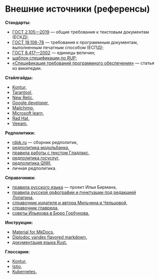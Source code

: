 # Внешние источники (референсы)

**Стандарты:**

- [ГОСТ 2.105—2019](https://files.stroyinf.ru/Data/708/70827.pdf) — общие требования к текстовым документам (ЕСКД);
- [ГОСТ 19.106-78](http://rugost.com/index.php?option=com_content&view=article&id=53:19106-78&catid=19&Itemid=50) — требования к программным документам, выполненным печатным способом (ЕСПД);
- [ГОСТ 8.417—2002](https://ru.wikisource.org/wiki/%D0%93%D0%9E%D0%A1%D0%A2_8.417%E2%80%942002) — единицы величин;
- [шаблон спецификации по RUP;](https://docs.google.com/document/d/1hVLOYfStZHw2xCugIrD93zWCAAJTierXG9291w1yE_s/edit)
- [«Спецификация требований программного обеспечения»](https://ru.wikipedia.org/wiki/%D0%A1%D0%BF%D0%B5%D1%86%D0%B8%D1%84%D0%B8%D0%BA%D0%B0%D1%86%D0%B8%D1%8F_%D1%82%D1%80%D0%B5%D0%B1%D0%BE%D0%B2%D0%B0%D0%BD%D0%B8%D0%B9_%D0%BF%D1%80%D0%BE%D0%B3%D1%80%D0%B0%D0%BC%D0%BC%D0%BD%D0%BE%D0%B3%D0%BE_%D0%BE%D0%B1%D0%B5%D1%81%D0%BF%D0%B5%D1%87%D0%B5%D0%BD%D0%B8%D1%8F#.D0.A0.D0.B5.D0.BA.D0.BE.D0.BC.D0.B5.D0.BD.D0.B4.D1.83.D0.B5.D0.BC.D0.B0.D1.8F_.D1.81.D1.82.D0.B0.D0.BD.D0.B4.D0.B0.D1.80.D1.82.D0.BE.D0.BC_IEEE_830.5B1.5D_.D1.81.D1.82.D1.80.D1.83.D0.BA.D1.82.D1.83.D1.80.D0.B0_SRS) — статья из википедии.

**Стайлгайды:**

- [Kontur,](https://guides.kontur.ru/principles/text/styleguide/#Printsipi)
- [Tarantool,](https://www.tarantool.io/en/doc/latest/contributing/docs/)
- [New Relic,](https://docs.newrelic.com/docs/style-guide/writing-strategies/introduction-style-guide/)
- [Google developer,](https://developers.google.com/style)
- [Mailchimp,](https://styleguide.mailchimp.com/writing-principles/)
- [Microsoft learn,](https://learn.microsoft.com/en-us/style-guide/welcome/)
- [Rad Hat,](https://stylepedia.net/style/5.1/#part-Writing_Style_Guide)
- [Veeam.](https://helpcenter.veeam.com/docs/styleguide/tw/intro.html)

**Редполитики:**

- [rdpk.ru](http://rdpk.ru/) — cборник редполитик,
- [редполитика модульбанка,](https://docs.google.com/document/d/1c_2uP1PpiM12h1ee8egVXAoUCJ9mE9r68zMqrqmS8VA/edit#heading=h.l0pcgh1mq797)
- [правила работы с текстом Гладлакс,](https://docs.google.com/document/d/1Ie_FZb02rH5c5OJaBJD7V5TrCnea6iMojwTVBzJx3iA/edit#heading=h.k5foqw9y7ugg)
- [редполитика госуслуг,](https://www.figma.com/proto/EkKo5aCvpx4JzzzXv9cjl7/Editorial-policy?page-id=0%3A1&hide-ui=1&node-id=1-70&viewport=327%2C48%2C0.2&scaling=min-zoom&starting-point-node-id=31%3A911)
- [редполитика QIWI,](https://docs.google.com/document/d/1LRiQuzy4J7lOdeUz3XadQDE1AF9Ngf6Fsu29qkXln80/edit#heading=h.l4p0o4ozb56c)
- личная редполитика.

**Справочники:**

- [правила русского языка](https://therules.ru/) — проект Ильи Бирмана,
- [правила русской орфографии и пунктуации под редакцией Лопатина,](http://orthographia.ru/orfografia.php?sid=1#pp1)
- [справочник издателя и автора Мильчина и Чельцовой,](http://pm.samgtu.ru/sites/pm.samgtu.ru/files/materials/it/milchin.pdf)
- [справочник главреда,](https://soviet.glvrd.ru/)
- [советы Ильяхова в Бюро Горбунова.](https://bureau.ru/soviet/ilyahov/)

**Инструкции:**

- [Material for MkDocs,](https://squidfunk.github.io/mkdocs-material/getting-started/)
- [Diplodoc yandex flavored markdown,](https://diplodoc.com/docs/ru/index-yfm)
- [документация языка Rust.](https://doc.rust-lang.org/book/)

**Глоссарии:**

- [Kontur,](https://guides.kontur.ru/principles/text/glossary/)
- [Istio,](https://istio.io/latest/docs/reference/glossary/)
- [Kubernetes.](https://kubernetes.io/docs/reference/glossary/?) 


